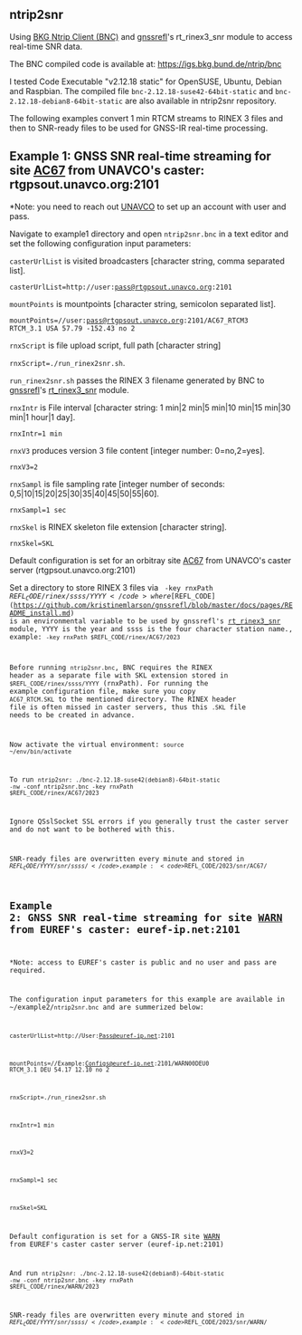 ## ntrip2snr
Using [BKG Ntrip Client (BNC)](https://igs.bkg.bund.de/ntrip/bnc) and [gnssrefl](https://github.com/kristinemlarson/gnssrefl)'s rt_rinex3_snr module to access real-time SNR data.

The BNC compiled code is available at: https://igs.bkg.bund.de/ntrip/bnc

I tested Code Executable "v2.12.18 static" for OpenSUSE, Ubuntu, Debian and Raspbian. The compiled file <code>bnc-2.12.18-suse42-64bit-static</code> and 
<code>bnc-2.12.18-debian8-64bit-static</code> are also available in ntrip2snr repository. 

The following examples convert 1 min RTCM streams to RINEX 3 files and then to SNR-ready files to be used for GNSS-IR real-time processing.

## Example 1: GNSS SNR real-time streaming for site [AC67](https://www.unavco.org/instrumentation/networks/status/nota/overview/AC67) from UNAVCO's caster: rtgpsout.unavco.org:2101

*Note: you need to reach out [UNAVCO](https://www.unavco.org/data/gps-gnss/real-time/real-time.html) to set up an account with user and pass. 

Navigate to example1 directory and open <code>ntrip2snr.bnc</code> in a text editor and set the following configuration input parameters:

<code>casterUrlList</code> is visited broadcasters [character string, comma separated list].

<code>casterUrlList=http://user:pass@rtgpsout.unavco.org:2101</code>

<code>mountPoints</code> is mountpoints [character string, semicolon separated list].

<code>mountPoints=//user:pass@rtgpsout.unavco.org:2101/AC67_RTCM3 RTCM_3.1 USA 57.79 -152.43 no 2</code>

<code>rnxScript</code> is file upload script, full path [character string]

<code>rnxScript=./run_rinex2snr.sh</code>. 

<code>run_rinex2snr.sh</code> passes the RINEX 3 filename generated by BNC to [gnssrefl](https://github.com/kristinemlarson/gnssrefl)'s [rt_rinex3_snr](https://github.com/kristinemlarson/gnssrefl/blob/master/gnssrefl/rt_rinex3_snr.py) module. 

<code>rnxIntr</code> is File interval [character string: 1 min|2 min|5 min|10 min|15 min|30 min|1 hour|1 day].

<code>rnxIntr=1 min</code>

<code>rnxV3</code> produces version 3 file content [integer number: 0=no,2=yes]. 

<code>rnxV3=2</code>

<code>rnxSampl</code> is file sampling rate [integer number of seconds: 0,5|10|15|20|25|30|35|40|45|50|55|60].

<code>rnxSampl=1 sec</code> 

<code>rnxSkel</code> is RINEX skeleton file extension [character string].

<code>rnxSkel=SKL</code>

Default configuration is set for an orbitray site [AC67](https://www.unavco.org/instrumentation/networks/status/nota/overview/AC67) from UNAVCO's caster server (rtgpsout.unavco.org:2101)

Set a directory to store RINEX 3 files via <code> -key rnxPath $REFL_CODE/rinex/ssss/YYYY</code> where [$REFL_CODE](https://github.com/kristinemlarson/gnssrefl/blob/master/docs/pages/README_install.md) is an environmental variable to be used by gnssrefl's [rt_rinex3_snr](https://github.com/kristinemlarson/gnssrefl/blob/master/gnssrefl/rt_rinex3_snr.py) module, YYYY is the year and ssss is the four character station name., example: <code>-key rnxPath $REFL_CODE/rinex/AC67/2023</code>

Before running <code>ntrip2snr.bnc</code>, BNC requires the RINEX header as a separate file with SKL extension stored in <code>$REFL_CODE/rinex/ssss/YYYY</code> (rnxPath). For running the example configuration file, make sure you copy <code>AC67_RTCM.SKL</code> to the mentioned directory. The RINEX header file is often missed in caster servers, thus this <code>.SKL</code> file needs to be created in advance. 

Now activate the virtual environment: <code>source ~/env/bin/activate</code>

To run <code>ntrip2snr: ./bnc-2.12.18-suse42(debian8)-64bit-static -nw -conf ntrip2snr.bnc -key rnxPath $REFL_CODE/rinex/AC67/2023</code>

Ignore QSslSocket SSL errors if you generally trust the caster server and do not want to be bothered with this.

SNR-ready files are overwritten every minute and stored in <code>$REFL_CODE/YYYY/snr/ssss/</code>, example: <code>$REFL_CODE/2023/snr/AC67/</code>

## Example 2: GNSS SNR real-time streaming for site [WARN](https://epncb.oma.be/_networkdata/siteinfo4onestation.php?station=WARN00DEU) from EUREF's caster: euref-ip.net:2101

*Note: access to EUREF's caster is public and no user and pass are required.

The configuration input parameters for this example are available in ~/example2/<code>ntrip2snr.bnc</code> and are summerized below:

<code>casterUrlList=http://User:Pass@euref-ip.net:2101</code> 

<code>mountPoints=//Example:Configs@euref-ip.net:2101/WARN00DEU0 RTCM_3.1 DEU 54.17 12.10 no 2</code> 

<code>rnxScript=./run_rinex2snr.sh</code> 

<code>rnxIntr=1 min</code> 

<code>rnxV3=2</code> 

<code>rnxSampl=1 sec</code> 

<code>rnxSkel=SKL</code> 



Default configuration is set for a GNSS-IR site [WARN](https://epncb.oma.be/_networkdata/siteinfo4onestation.php?station=WARN00DEU) from EUREF's caster caster server (euref-ip.net:2101)

And run <code>ntrip2snr: ./bnc-2.12.18-suse42(debian8)-64bit-static -nw -conf ntrip2snr.bnc -key rnxPath $REFL_CODE/rinex/WARN/2023</code>

SNR-ready files are overwritten every minute and stored in <code>$REFL_CODE/YYYY/snr/ssss/</code>, example: <code>$REFL_CODE/2023/snr/WARN/</code>

